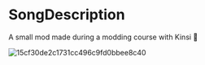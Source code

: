 # SongDescription

A small mod made during a modding course with Kinsi 🙂

![15cf30de2c1731cc496c9fd0bbee8c40](https://user-images.githubusercontent.com/38140797/194702383-73a93a06-0519-4684-81fe-eee15bacddd4.gif)

